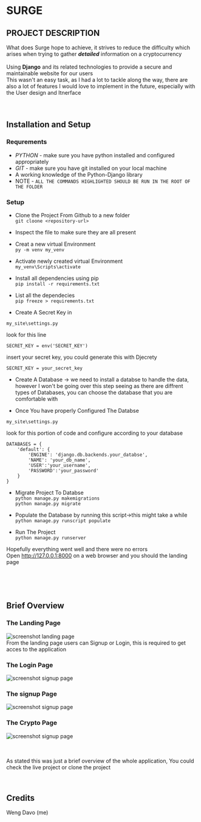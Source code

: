 # SURGE  

## PROJECT DESCRIPTION  
What does Surge hope to achieve, it strives to reduce the difficulty which arises when trying to gather ***detailed*** information on a cryptocurrency
<br>
<br>
Using **Django** and its related technologies to provide a secure and maintainable website for our users
<br>
This wasn't an easy task, as I had a lot to tackle along the way, there are also a lot of features I would love to implement in the future, especially with the User design and Itnerface
<br><br><br>

## Installation and Setup
### Requrements
-  *PYTHON* - make sure you have python installed and configured appropriately  
- *GIT* - make sure you have git installed on your local machine
- A working knowledge of the Python-Django library 
- NOTE - `ALL THE COMMANDS HIGHLIGHTED SHOULD BE RUN IN THE ROOT OF THE FOLDER`
### Setup
- Clone the Project From Github to a new folder  
`git cloone <repository-url>`  

- Inspect the file to make sure they are all present  

- Creat a new virtual Environment  
`py -m venv my_venv`  

- Activate newly created virtual Environment  
`my_venv\Scripts\activate`  

- Install all dependencies using pip  
`pip install -r requirements.txt`  

- List all the dependecies  
`pip freeze > requirements.txt`  

- Create A Secret Key in    
```
my_site\settings.py
```    
look for this line  
```
SECRET_KEY = env('SECRET_KEY')
```  
insert your secret key, you could generate this with Djecrety  
```
SECRET_KEY = your_secret_key
```` 

- Create A Database -> we need to install a databse to handle the data, however I won't be going over this step seeing as there are diffrent types of Databases, you can choose the database that you are comfortable with

- Once You have properly Configured The Databse  
```
my_site\settings.py
```  
look for this portion of code and configure according to your database 
``` 
DATABASES = {  
    'default': {   
        'ENGINE': 'django.db.backends.your_databse',   
        'NAME': 'your_db_name',  
        'USER':'your_username',  
        'PASSWORD':'your_password'  
    }  
}
```    
- Migrate Project To Databse  
`python manage.py makemigrations`  
`python manage.py migrate`  

- Populate the Database by running this script->this might take a while   
`python manage.py runscript populate`

- Run The Project  
`python manage.py runserver`  

Hopefully everything went well and there were no errors  
Open http://127.0.0.1:8000 on a web browser and you should the landing page  

<br><br><br>
## Brief Overview  
### The Landing Page
![screenshot landing page](static\pictures\screenshot-landing.png)  
From the landing page users can Signup or Login, this is required to get acces to the application
<br>
### The Login Page
![screenshot signup page](static\pictures\screenshot-login.png) 
<br>
### The signup Page
![screenshot signup page](static\pictures\screenshot-signup.png) 
<br>
### The Crypto Page  
![screenshot signup page](static\pictures\screenshot-all.png)  

<br><br>
As stated this was just a brief overview of the whole application, You could check the live project or clone the project  

<br>

## Credits  
Weng Davo (me)